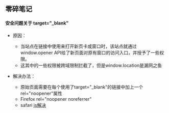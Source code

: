 ## 零碎笔记


#### 安全问题关于 target="_blank"


- 原因：
    - 当站点在链接中使用来打开新页卡或窗口时，该站点就通过window.opener API给了新页面对原有窗口的访问入口，并授予了一些权限。
    - 这其中的一些权限被跨域限制拦截了，但是window.location是漏网之鱼

- 解决办法：
    - 原始页面需要在每个使用了target="_blank"的链接中加上一个rel="noopener"属性
    - Firefox rel="noopener noreferrer"
    - safari [js解决](https://github.com/danielstjules/blankshield/blob/master/blankshield.js)